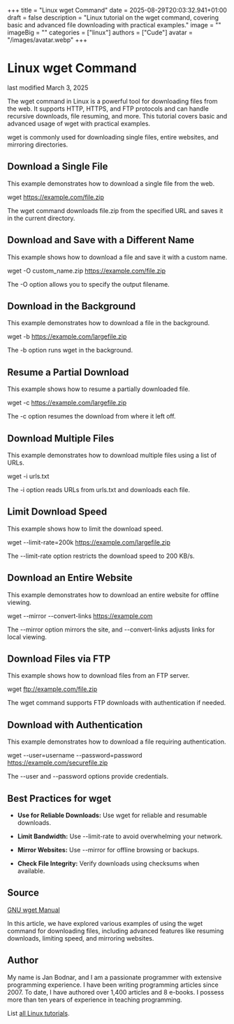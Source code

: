 +++
title = "Linux wget Command"
date = 2025-08-29T20:03:32.941+01:00
draft = false
description = "Linux tutorial on the wget command, covering basic and advanced file downloading with practical examples."
image = ""
imageBig = ""
categories = ["linux"]
authors = ["Cude"]
avatar = "/images/avatar.webp"
+++

# Linux wget Command

last modified March 3, 2025

The wget command in Linux is a powerful tool for downloading files
from the web. It supports HTTP, HTTPS, and FTP protocols and can handle
recursive downloads, file resuming, and more. This tutorial covers basic and
advanced usage of wget with practical examples.

wget is commonly used for downloading single files, entire
websites, and mirroring directories.

## Download a Single File

This example demonstrates how to download a single file from the web.

wget https://example.com/file.zip

The wget command downloads file.zip from the specified
URL and saves it in the current directory.

## Download and Save with a Different Name

This example shows how to download a file and save it with a custom name.

wget -O custom_name.zip https://example.com/file.zip

The -O option allows you to specify the output filename.

## Download in the Background

This example demonstrates how to download a file in the background.

wget -b https://example.com/largefile.zip

The -b option runs wget in the background.

## Resume a Partial Download

This example shows how to resume a partially downloaded file.

wget -c https://example.com/largefile.zip

The -c option resumes the download from where it left off.

## Download Multiple Files

This example demonstrates how to download multiple files using a list of URLs.

wget -i urls.txt

The -i option reads URLs from urls.txt and downloads
each file.

## Limit Download Speed

This example shows how to limit the download speed.

wget --limit-rate=200k https://example.com/largefile.zip

The --limit-rate option restricts the download speed to 200 KB/s.

## Download an Entire Website

This example demonstrates how to download an entire website for offline viewing.

wget --mirror --convert-links https://example.com

The --mirror option mirrors the site, and --convert-links
adjusts links for local viewing.

## Download Files via FTP

This example shows how to download files from an FTP server.

wget ftp://example.com/file.zip

The wget command supports FTP downloads with authentication if needed.

## Download with Authentication

This example demonstrates how to download a file requiring authentication.

wget --user=username --password=password https://example.com/securefile.zip

The --user and --password options provide credentials.

## Best Practices for wget

- **Use for Reliable Downloads:** Use wget for reliable and resumable downloads.

- **Limit Bandwidth:** Use --limit-rate to avoid overwhelming your network.

- **Mirror Websites:** Use --mirror for offline browsing or backups.

- **Check File Integrity:** Verify downloads using checksums when available.

## Source

[GNU wget Manual](https://www.gnu.org/software/wget/manual/wget.html)

In this article, we have explored various examples of using the wget
command for downloading files, including advanced features like resuming downloads,
limiting speed, and mirroring websites.

## Author

My name is Jan Bodnar, and I am a passionate programmer with extensive
programming experience. I have been writing programming articles since 2007.
To date, I have authored over 1,400 articles and 8 e-books. I possess more
than ten years of experience in teaching programming.

List [all Linux tutorials](/all/#linux).